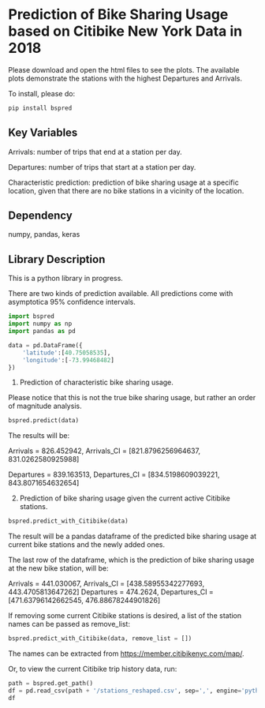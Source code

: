 # Prediction of Bike Sharing Usage based on Citibike New York Data in 2018

Please download and open the html files to see the plots. The available plots demonstrate the stations with the highest Departures and Arrivals.

To install, please do:

```bash
pip install bspred
```

## Key Variables
Arrivals: number of trips that end at a station per day. 

Departures: number of trips that start at a station per day. 

Characteristic prediction: prediction of bike sharing usage at a specific location, given that there are no bike stations in a vicinity of the location.

## Dependency
numpy, pandas, keras

## Library Description

This is a python library in progress. 

There are two kinds of prediction available. All predictions come with asymptotica 95% confidence intervals.

```python
import bspred
import numpy as np
import pandas as pd

data = pd.DataFrame({
    'latitude':[40.75058535], 
    'longitude':[-73.99468482]
})
```

1. Prediction of characteristic bike sharing usage. 

Please notice that this is not the true bike sharing usage, but rather an order of magnitude analysis.

```python
bspred.predict(data)
```
The results will be: 

Arrivals = 826.452942, Arrivals_CI = [821.8796256964637, 831.0262580925988]

Departures = 839.163513, Departures_CI = [834.5198609039221, 843.8071654632654]

2. Prediction of bike sharing usage given the current active Citibike stations.

```python
bspred.predict_with_Citibike(data)
```

The result will be a pandas dataframe of the predicted bike sharing usage at current bike stations and the newly added ones.

The last row of the dataframe, which is the prediction of bike sharing usage at the new bike station, will be:

Arrivals = 441.030067, Arrivals_CI = [438.58955342277693, 443.4705813647262]
Departures = 474.2624, Departures_CI = [471.63796142662545, 476.88678244901826]

If removing some current Citibike stations is desired, a list of the station names can be passed as remove_list:

```python
bspred.predict_with_Citibike(data, remove_list = [])
```

The names can be extracted from https://member.citibikenyc.com/map/.

Or, to view the current Citibike trip history data, run:

```python
path = bspred.get_path()
df = pd.read_csv(path + '/stations_reshaped.csv', sep=',', engine='python')
df
```
